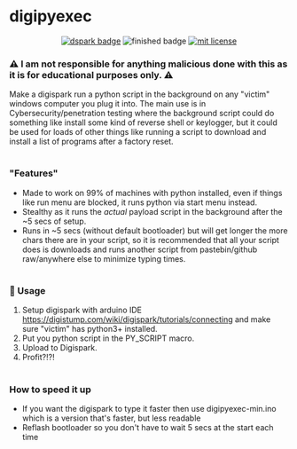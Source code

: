 # digipyexec
<p align="center">
    <a href="http://digistump.com/products/1"><img src="https://img.shields.io/badge/Arduino-DigiSpark-blue.svg" alt="dspark badge"></a>
    <img src="https://img.shields.io/badge/Finished-Actively Maintained-green.svg" alt="finished badge">
    <a href="LICENSE"><img src="https://img.shields.io/badge/License-MIT-blue.svg" alt="mit license"></a>
</p>

### :warning: I am not responsible for anything malicious done with this as it is for educational purposes only. :warning:

Make a digispark run a python script in the background on any "victim" windows computer you plug it into. The main use is in Cybersecurity/penetration testing where the background script could do something like install some kind of reverse shell or keylogger, but it could be used for loads of other things like running a script to download and install a list of programs after a factory reset.

#
### "Features"
- Made to work on 99% of machines with python installed, even if things like run menu are blocked, it runs python via start menu instead.
- Stealthy as it runs the *actual* payload script in the background after the ~5 secs of setup.
- Runs in ~5 secs (without default bootloader) but will get longer the more chars there are in your script, so it is recommended that all your script does is downloads and runs another script from pastebin/github raw/anywhere else to minimize typing times.

#
### :page_facing_up: Usage
1. Setup digispark with arduino IDE https://digistump.com/wiki/digispark/tutorials/connecting and make sure "victim" has python3+ installed.
2. Put you python script in the PY_SCRIPT macro.
3. Upload to Digispark.
4. Profit?!?!

#
### How to speed it up
- If you want the digispark to type it faster then use digipyexec-min.ino which is a version that's faster, but less readable
- Reflash bootloader so you don't have to wait 5 secs at the start each time

